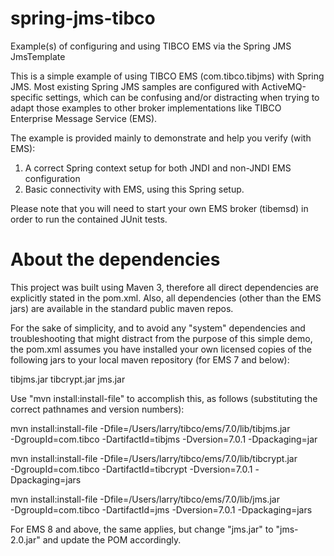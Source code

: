 spring-jms-tibco
================

Example(s) of configuring and using TIBCO EMS via the Spring JMS JmsTemplate

This is a simple example of using TIBCO EMS (com.tibco.tibjms) with Spring 
JMS. Most existing Spring JMS samples are configured with ActiveMQ-specific
settings, which can be confusing and/or distracting when trying to adapt 
those examples to other broker implementations like TIBCO Enterprise Message
Service (EMS). 

The example is provided mainly to demonstrate and help you verify (with EMS):

1. A correct Spring context setup for both JNDI and non-JNDI EMS configuration 
2. Basic connectivity with EMS, using this Spring setup.

Please note that you will need to start your own EMS broker (tibemsd) in order to
run the contained JUnit tests.

About the dependencies
======================

This project was built using Maven 3, therefore all direct dependencies are explicitly
stated in the pom.xml. Also, all dependencies (other than the EMS jars) are available 
in the standard public maven repos. 

For the sake of simplicity, and to avoid any "system" dependencies and troubleshooting
that might distract from the purpose of this simple demo, the pom.xml
assumes you have installed your own licensed copies of the following jars
to your local maven repository (for EMS 7 and below):

tibjms.jar
tibcrypt.jar
jms.jar
 
Use "mvn install:install-file" to accomplish this, as follows (substituting the
correct pathnames and version numbers): 

mvn install:install-file -Dfile=/Users/larry/tibco/ems/7.0/lib/tibjms.jar \
	-DgroupId=com.tibco -DartifactId=tibjms -Dversion=7.0.1 -Dpackaging=jar
	
mvn install:install-file -Dfile=/Users/larry/tibco/ems/7.0/lib/tibcrypt.jar \
	-DgroupId=com.tibco -DartifactId=tibcrypt -Dversion=7.0.1 -Dpackaging=jars

mvn install:install-file -Dfile=/Users/larry/tibco/ems/7.0/lib/jms.jar \
	-DgroupId=com.tibco -DartifactId=jms -Dversion=7.0.1 -Dpackaging=jars

For EMS 8 and above, the same applies, but change "jms.jar" to "jms-2.0.jar" and 
update the POM accordingly.


